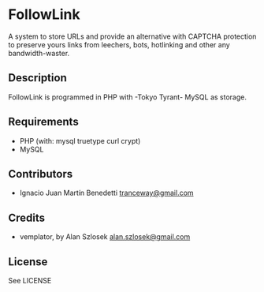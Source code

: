 FollowLink
==========

A system to store URLs and provide an alternative with CAPTCHA protection
to preserve yours links from leechers, bots, hotlinking and other
any bandwidth-waster.

Description
-----------

FollowLink is programmed in PHP with -Tokyo Tyrant- MySQL as storage.

Requirements
------------

* PHP (with: mysql truetype curl crypt)
* MySQL

Contributors
------------

* Ignacio Juan Martín Benedetti <tranceway@gmail.com>

Credits
-------
* vemplator, by Alan Szlosek <alan.szlosek@gmail.com>

License
-------

See LICENSE

